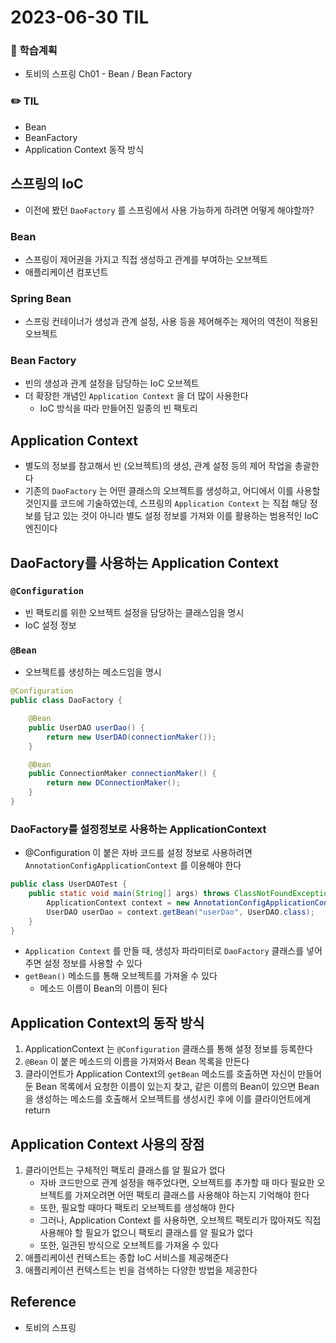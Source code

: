 # 2023-06-30 TIL
### 📌 학습계획
- 토비의 스프링 Ch01 - Bean / Bean Factory

### ✏️ TIL
- Bean
- BeanFactory
- Application Context 동작 방식

## 스프링의 IoC
- 이전에 봤던 `DaoFactory` 를 스프링에서 사용 가능하게 하려면 어떻게 해야할까?

### Bean
- 스프링이 제어권을 가지고 직접 생성하고 관계를 부여하는 오브젝트
- 애플리케이션 컴포넌트

###  Spring Bean
- 스프링 컨테이너가 생성과 관계 설정, 사용 등을 제어해주는 제어의 역전이 적용된 오브젝트

### Bean Factory
- 빈의 생성과 관계 설정을 담당하는 IoC 오브젝트
- 더 확장한 개념인  `Application Context`  을 더 많이 사용한다
	- IoC 방식을 따라 만들어진 일종의 빈 팩토리


## Application Context
- 별도의 정보를 참고해서 빈 (오브젝트)의 생성, 관계 설정 등의 제어 작업을 총괄한다
- 기존의 `DaoFactory` 는 어떤 클래스의 오브젝트를 생성하고, 어디에서 이를 사용할 것인지를 코드에 기술하였는데, 스프링의 `Application Context` 는 직접 해당 정보를 담고 있는 것이 아니라 별도 설정 정보를 가져와 이를 활용하는 범용적인 IoC 엔진이다

## DaoFactory를 사용하는 Application Context
### `@Configuration`
- 빈 팩토리를 위한 오브젝트 설정을 담당하는 클래스임을 명시
- IoC 설정 정보

### `@Bean`
- 오브젝트를 생성하는 메소드임을 명시

```java
@Configuration
public class DaoFactory {

	@Bean
	public UserDAO userDao() {
		return new UserDAO(connectionMaker());
	}

	@Bean
	public ConnectionMaker connectionMaker() {
		return new DConnectionMaker();
	}
}
```

### DaoFactory를 설정정보로 사용하는 ApplicationContext
- @Configuration 이 붙은 자바 코드를 설정 정보로 사용하려면 `AnnotationConfigApplicationContext` 를 이용해야 한다

```java
public class UserDAOTest {
	public static void main(String[] args) throws ClassNotFoundException, SQLException {
		ApplicationContext context = new AnnotationConfigApplicationContext(DaoFactory.class);
		UserDAO userDao = context.getBean("userDao", UserDAO.class);
	}
}
```

- `Application Context` 를 만들 때, 생성자 파라미터로 `DaoFactory` 클래스를 넣어주면 설정 정보를 사용할 수 있다
- `getBean()` 메소드를 통해 오브젝트를 가져올 수 있다
	- 메소드 이름이 Bean의 이름이 된다

## Application Context의 동작 방식

1. ApplicationContext 는 `@Configuration` 클래스를 통해 설정 정보를 등록한다
2. `@Bean` 이 붙은 메소드의 이름을 가져와서 Bean 목록을 만든다
3. 클라이언트가 Application Context의 `getBean` 메소드를 호출하면 자신이 만들어둔 Bean 목록에서 요청한 이름이 있는지 찾고, 같은 이름의 Bean이 있으면 Bean 을 생성하는 메소드를 호출해서 오브젝트를 생성시킨 후에 이를 클라이언트에게 return

## Application Context 사용의 장점
1. 클라이언트는 구체적인 팩토리 클래스를 알 필요가 없다
	- 자바 코드만으로 관계 설정을 해주었다면, 오브젝트를 추가할 때 마다 필요한 오브젝트를 가져오려면 어떤 팩토리 클래스를 사용해야 하는지 기억해야 한다
	- 또한, 필요할 때마다 팩토리 오브젝트를 생성해야 한다
	- 그러나, Application Context 를 사용하면, 오브젝트 팩토리가 많아져도 직접 사용해야 할 필요가 없으니 팩토리 클래스를 알 필요가 없다
	- 또한, 일관된 방식으로 오브젝트를 가져올 수 있다
2. 애플리케이션 컨텍스트는 종합 IoC 서비스를 제공해준다
3. 애플리케이션 컨텍스트는 빈을 검색하는 다양한 방법을 제공한다

## Reference
- 토비의 스프링

